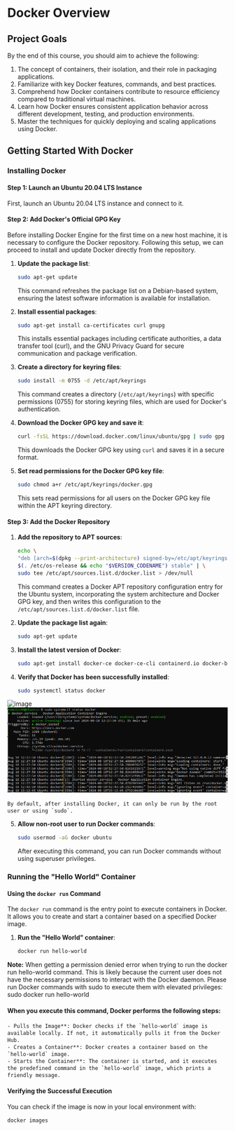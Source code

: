 # Docker Overview

## Project Goals

By the end of this course, you should aim to achieve the following:

1. The concept of containers, their isolation, and their role in packaging applications.
2. Familiarize with key Docker features, commands, and best practices.
3. Comprehend how Docker containers contribute to resource efficiency compared to traditional virtual machines.
4. Learn how Docker ensures consistent application behavior across different development, testing, and production environments.
5. Master the techniques for quickly deploying and scaling applications using Docker.

## Getting Started With Docker

### Installing Docker

#### Step 1: Launch an Ubuntu 20.04 LTS Instance

First, launch an Ubuntu 20.04 LTS instance and connect to it.

#### Step 2: Add Docker's Official GPG Key

Before installing Docker Engine for the first time on a new host machine, it is necessary to configure the Docker repository. Following this setup, we can proceed to install and update Docker directly from the repository.

1. **Update the package list**:

    ```bash
    sudo apt-get update
    ```

    This command refreshes the package list on a Debian-based system, ensuring the latest software information is available for installation.

2. **Install essential packages**:

    ```bash
    sudo apt-get install ca-certificates curl gnupg
    ```

    This installs essential packages including certificate authorities, a data transfer tool (curl), and the GNU Privacy Guard for secure communication and package verification.

3. **Create a directory for keyring files**:

    ```bash
    sudo install -m 0755 -d /etc/apt/keyrings
    ```

    This command creates a directory (`/etc/apt/keyrings`) with specific permissions (0755) for storing keyring files, which are used for Docker's authentication.

4. **Download the Docker GPG key and save it**:

    ```bash
    curl -fsSL https://download.docker.com/linux/ubuntu/gpg | sudo gpg --dearmor -o /etc/apt/keyrings/docker.gpg
    ```

    This downloads the Docker GPG key using `curl` and saves it in a secure format.

5. **Set read permissions for the Docker GPG key file**:

    ```bash
    sudo chmod a+r /etc/apt/keyrings/docker.gpg
    ```

    This sets read permissions for all users on the Docker GPG key file within the APT keyring directory.

#### Step 3: Add the Docker Repository

1. **Add the repository to APT sources**:

    ```bash
    echo \
    "deb [arch=$(dpkg --print-architecture) signed-by=/etc/apt/keyrings/docker.gpg] https://download.docker.com/linux/ubuntu \
    $(. /etc/os-release && echo "$VERSION_CODENAME") stable" | \
    sudo tee /etc/apt/sources.list.d/docker.list > /dev/null
    ```

    This command creates a Docker APT repository configuration entry for the Ubuntu system, incorporating the system architecture and Docker GPG key, and then writes this configuration to the `/etc/apt/sources.list.d/docker.list` file.

2. **Update the package list again**:

    ```bash
    sudo apt-get update
    ```

3. **Install the latest version of Docker**:

    ```bash
    sudo apt-get install docker-ce docker-ce-cli containerd.io docker-buildx-plugin docker-compose-plugin
    ```

4. **Verify that Docker has been successfully installed**:

    ```bash
    sudo systemctl status docker
    ```
![image](https://github.com/richardolat/PROJECTS-DAREY.IO/assets/134428528/4f2c04c7-b96a-4049-a423-e75b63c88182)
![docimg1](https://github.com/nomolos98/Docker-Intro/blob/main/Mini%20project%20Introduction%20to%20Docker/Images/docimg1.PNG?raw=true)

    By default, after installing Docker, it can only be run by the root user or using `sudo`.

5. **Allow non-root user to run Docker commands**:

    ```bash
    sudo usermod -aG docker ubuntu
    ```

    After executing this command, you can run Docker commands without using superuser privileges. 

### Running the "Hello World" Container

#### Using the `docker run` Command

The `docker run` command is the entry point to execute containers in Docker. It allows you to create and start a container based on a specified Docker image.

1. **Run the "Hello World" container**:

    ```bash
    docker run hello-world
    ```
**Note:** When getting a permission denied error when trying to run the docker run hello-world command. This is likely because the current user does not have the necessary permissions to interact with the Docker daemon. Please run Docker commands with sudo to execute them with elevated privileges: sudo docker run hello-world

#### When you execute this command, Docker performs the following steps:

    - Pulls the Image**: Docker checks if the `hello-world` image is available locally. If not, it automatically pulls it from the Docker Hub.
    - Creates a Container**: Docker creates a container based on the `hello-world` image.
    - Starts the Container**: The container is started, and it executes the predefined command in the `hello-world` image, which prints a friendly message.

#### Verifying the Successful Execution

You can check if the image is now in your local environment with:

```bash
docker images
